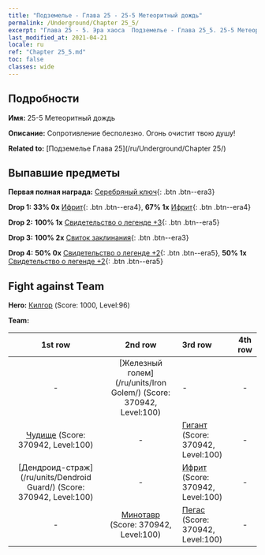 ```yaml
---
title: "Подземелье - Глава 25 - 25-5 Метеоритный дождь"
permalink: /Underground/Chapter 25_5/
excerpt: "Глава 25 - 5. Эра хаоса  Подземелье - Глава 25_5. 25-5 Метеоритный дождь"
last_modified_at: 2021-04-21
locale: ru
ref: "Chapter 25_5.md"
toc: false
classes: wide
---
```


## Подробности

 **Имя:** 25-5 Метеоритный дождь

 **Описание:** Сопротивление бесполезно. Огонь очистит твою душу!

 **Related to:** [Подземелье Глава 25](/ru/Underground/Chapter 25/)

## Выпавшие предметы

 **Первая полная награда:** [Серебряный ключ](/ru/Items/con_693/){: .btn .btn--era3}

 **Drop 1:** **33% 0x** [Ифрит](/ru/Items/unt_231/){: .btn .btn--era4}, **67% 1x** [Ифрит](/ru/Items/unt_231/){: .btn .btn--era4}

 **Drop 2:** **100% 1x** [Свидетельство о легенде +3](/ru/Items/mat_88/){: .btn .btn--era5}

 **Drop 3:** **100% 2x** [Свиток заклинания](/ru/Items/con_694/){: .btn .btn--era3}

 **Drop 4:** **50% 0x** [Свидетельство о легенде +2](/ru/Items/mat_81/){: .btn .btn--era5}, **50% 1x** [Свидетельство о легенде +2](/ru/Items/mat_81/){: .btn .btn--era5}


## Fight against Team
 **Hero:** [Килгор](/ru/heroes/Kilgor/) (Score: 1000, Level:96)

 **Team:**


  | 1st row | 2nd row | 3rd row | 4th row |
  |:----:|:----:|:----|:----:|
  | - | [Железный голем](/ru/units/Iron Golem/) (Score: 370942, Level:100)  | - | - |
  | [Чудище](/ru/units/Behemoth/) (Score: 370942, Level:100)  | - | [Гигант](/ru/units/Giant/) (Score: 370942, Level:100)  | - |
  | [Дендроид-страж](/ru/units/Dendroid Guard/) (Score: 370942, Level:100)  | - | [Ифрит](/ru/units/Efreeti/) (Score: 370942, Level:100)  | - |
  | - | [Минотавр](/ru/units/Minotaur/) (Score: 370942, Level:100)  | [Пегас](/ru/units/Pegasus/) (Score: 370942, Level:100)  | - |


